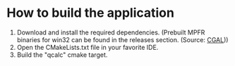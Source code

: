# How to build the application
1. Download and install the required dependencies. (Prebuilt MPFR binaries for win32 can be found in the releases section. (Source: [CGAL](https://github.com/CGAL/cgal/releases)))
2. Open the CMakeLists.txt file in your favorite IDE.
3. Build the "qcalc" cmake target.